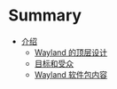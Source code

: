# Summary

- [介绍](./1.Introduction/index.md)
    - [Wayland 的顶层设计](./1.Introduction/1.High-level_Wayland_Design.md)
    - [目标和受众](./1.Introduction/2.Goals_and_target_audience.md)
    - [Wayland 软件包内容](./1.Introduction/3.Whats_in_the_wayland_package.md)